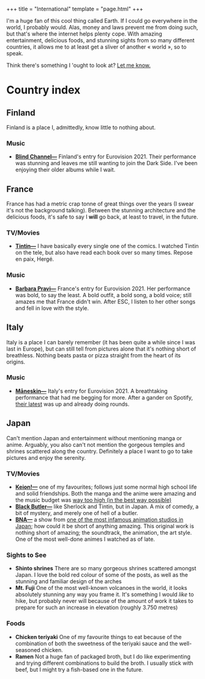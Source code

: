 +++
title = "International"
template = "page.html"
+++

I'm a huge fan of this cool thing called Earth. If I could go everywhere in the world, I probably would. Alas, money and laws prevent me from doing such, but that's where the internet helps plenty cope. With amazing entertainment, delicious foods, and stunning sights from so many different countries, it allows me to at least get a sliver of another « world », so to speak.

Think there's something I 'ought to look at? [Let me know.](/contact)

# Country index
## Finland
Finland is a place I, admittedly, know little to nothing about.
### Music
- **[Blind Channel—](https://open.spotify.com/artist/3L58J6a7f0jyy2p6f3MSAs)** Finland's entry for Eurovision 2021. Their performance was stunning and leaves me still wanting to join the Dark Side. I've been enjoying their older albums while I wait.

## France
France has had a metric crap tonne of great things over the years (I swear it's not the background talking). Between the stunning architecture and the delicious foods, it's safe to say I **will** go back, at least to travel, in the future.
### TV/Movies
- **[Tintin—](https://www.tintin.com/fr)** I have basically every single one of the comics. I watched Tintin on the tele, but also have read each book over so many times. Repose en paix, Hergé.
### Music
- **[Barbara Pravi—](https://open.spotify.com/artist/3L4wiBOSDLkJ18OISXZDA8)** France's entry for Eurovision 2021. Her performance was bold, to say the least. A bold outfit, a bold song, a bold voice; still amazes me that France didn't win. After ESC, I listen to her other songs and fell in love with the style. 

## Italy
Italy is a place I can barely remember (it has been quite a while since I was last in Europe), but can still tell from pictures alone that it's nothing short of breathless. Nothing beats pasta or pizza straight from the heart of its origins.
### Music
- **[Måneskin—](https://open.spotify.com/artist/0lAWpj5szCSwM4rUMHYmrr)** Italy's entry for Eurovision 2021. A breathtaking performance that had me begging for more. After a gander on Spotify, [their latest](https://open.spotify.com/album/7KF1Ain9mYYlg5M46g0i4A) was up and already doing rounds.

## Japan
Can't mention Japan and entertainment without mentioning manga or anime. Arguably, you also can't not mention the gorgeous temples and shrines scattered along the country. Definitely a place I want to go to take pictures and enjoy the serenity.
### TV/Movies
- **[Keion!—](https://en.wikipedia.org/wiki/K-On!)** one of my favourites; follows just some normal high school life and solid friendships. Both the manga and the anime were amazing and the music budget was [way too high (in the best way possible)](https://open.spotify.com/playlist/3hJQJh81OwatM1XzsWXtxx)
- **[Black Butler—](https://en.wikipedia.org/wiki/Black_Butler)** like Sherlock and Tintin, but in Japan. A mix of comedy, a bit of mystery, and merely one of hell of a butler.
- **[BNA—](https://en.wikipedia.org/wiki/BNA:_Brand_New_Animal)** a show from [one of the most infamous animation studios in Japan](https://en.wikipedia.org/wiki/Studio_Trigger); how could it be short of anything amazing. This original work is nothing short of amazing; the soundtrack, the animation, the art style. One of the most well-done animes I watched as of late.
### Sights to See
- **Shinto shrines** There are so many gorgeous shrines scattered amongst Japan. I love the bold red colour of some of the posts, as well as the stunning and familiar design of the arches
- **Mt. Fuji** One of the most well-known volcanoes in the world, it looks absolutely stunning any way you frame it. It's something I would *like* to hike, but probably never will because of the amount of work it takes to prepare for such an increase in elevation (roughly 3.750 metres)
### Foods
- **Chicken teriyaki** One of my favourite things to eat because of the combination of both the sweetness of the teriyaki sauce and the well-seasoned chicken.
- **Ramen** Not a huge fan of packaged broth, but I do like experimenting and trying different combinations to build the broth. I usually stick with beef, but I might try a fish-based one in the future.
